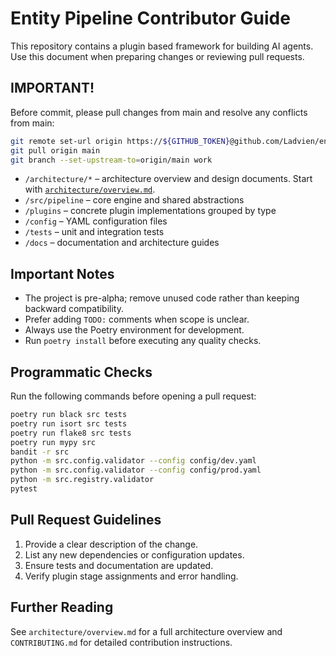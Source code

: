 # Entity Pipeline Contributor Guide

This repository contains a plugin based framework for building AI agents.
Use this document when preparing changes or reviewing pull requests.

## IMPORTANT!
Before commit, please pull changes from main and resolve any conflicts from main:
```sh
git remote set-url origin https://${GITHUB_TOKEN}@github.com/Ladvien/entity.git
git pull origin main
git branch --set-upstream-to=origin/main work
```

- `/architecture/*` – architecture overview and design documents. Start with
  [`architecture/overview.md`](architecture/overview.md).
- `/src/pipeline` – core engine and shared abstractions
- `/plugins` – concrete plugin implementations grouped by type
- `/config` – YAML configuration files
- `/tests` – unit and integration tests
- `/docs` – documentation and architecture guides

## Important Notes
- The project is pre-alpha; remove unused code rather than keeping
  backward compatibility.
- Prefer adding `TODO:` comments when scope is unclear.
- Always use the Poetry environment for development.
- Run `poetry install` before executing any quality checks.

## Programmatic Checks
Run the following commands before opening a pull request:

```bash
poetry run black src tests
poetry run isort src tests
poetry run flake8 src tests
poetry run mypy src
bandit -r src
python -m src.config.validator --config config/dev.yaml
python -m src.config.validator --config config/prod.yaml
python -m src.registry.validator
pytest
```

## Pull Request Guidelines
1. Provide a clear description of the change.
2. List any new dependencies or configuration updates.
3. Ensure tests and documentation are updated.
4. Verify plugin stage assignments and error handling.

## Further Reading
See `architecture/overview.md` for a full architecture overview and
`CONTRIBUTING.md` for detailed contribution instructions.
